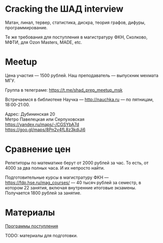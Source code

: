 # Cracking the ШАД interview

Матан, линал, тервер, статистика, дискра, теория графов, дифуры, программирование.

Те же требования для поступления в магистратуру ФКН, Сколково, МФТИ, для Ozon Masters, MADE, etc.

# Meetup 

Цена участия — 1500 рублей. Наш преподаватель — выпускник мехмата МГУ.

Группа в телеграме: https://t.me/shad_prep_meetup_msk

Встречаемся в библиотеке Научка — http://nauchka.ru — по пятницам, 18:00-21:00.

Адрес: Дубининская 20  
Метро Павелецкая или Серпуховская  
https://yandex.ru/maps/-/CGSYbA7d  
https://goo.gl/maps/8Pn2v4fL8z3kdiJi6  

# Сравнение цен

Репетиторы по математике берут от 2000 рублей за час. То есть, от 4000 за два полных часа. И их непросто найти.

Подготовительные курсы в магистратуру ФКН — https://fdp.hse.ru/mag_courses/ — 40 тысяч рублей за семестр, в котором 22 занятия, включая внутренние итоговые экзамены. Получается 1800 рублей за занятие.

# Материалы

[Программы поступления](programs.md)

TODO: материалы для подготовки.
